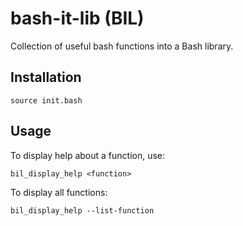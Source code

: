 # bash-it-lib (BIL)

Collection of useful bash functions into a Bash library.

## Installation

```
source init.bash
```

## Usage

To display help about a function, use:

```
bil_display_help <function>
```

To display all functions:

```
bil_display_help --list-function
```
